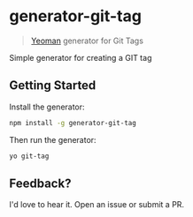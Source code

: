 # generator-git-tag

> [Yeoman](http://yeoman.io) generator for Git Tags

Simple generator for creating a GIT tag

## Getting Started

Install the generator:

```bash
npm install -g generator-git-tag
```

Then run the generator:

```bash
yo git-tag
```

## Feedback?

I'd love to hear it. Open an issue or submit a PR.
